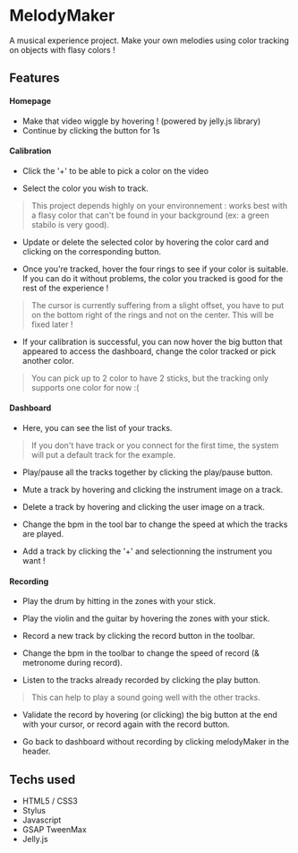 # MelodyMaker

A musical experience project. Make your own melodies using color tracking on objects with flasy colors !

## Features

#### Homepage
- Make that video wiggle by hovering ! (powered by jelly.js library)
- Continue by clicking the button for 1s 

#### Calibration
- Click the '+' to be able to pick a color on the video

- Select the color you wish to track. 
> This project depends highly on your environnement : works best with a flasy color that can't be found in your background (ex: a green stabilo is very good).

- Update or delete the selected color by hovering the color card and clicking on the corresponding button.

- Once you're tracked, hover the four rings to see if your color is suitable. If you can do it without problems, the color you tracked is good for the rest of the experience ! 
> The cursor is currently suffering from a slight offset, you have to put on the bottom right of the rings and not on the center. This will be fixed later !

- If your calibration is successful, you can now hover the big button that appeared to access the dashboard, change the color tracked or pick another color.
> You can pick up to 2 color to have 2 sticks, but the tracking only supports one color for now :(

#### Dashboard
- Here, you can see the list of your tracks. 
> If you don't have track or you connect for the first time, the system will put a default track for the example.

- Play/pause all the tracks together by clicking the play/pause button. 

- Mute a track by hovering and clicking the instrument image on a track.

- Delete a track by hovering  and clicking the user image on a track. 

- Change the bpm in the tool bar to change the speed at which the tracks are played.

- Add a track by clicking the '+' and selectionning the instrument you want !

#### Recording 
- Play the drum by hitting in the zones with your stick. 

- Play the violin and the guitar by hovering the zones with your stick.

- Record a new track by clicking the record button in the toolbar.

- Change the bpm in the toolbar to change the speed of record (& metronome during record).

- Listen to the tracks already recorded by clicking the play button. 
> This can help to play a sound going well with the other tracks.

- Validate the record by hovering (or clicking) the big button at the end with your cursor, or record again with the record button.

- Go back to dashboard without recording by clicking melodyMaker in the header.

## Techs used 
- HTML5 / CSS3
- Stylus 
- Javascript 
- GSAP TweenMax
- Jelly.js